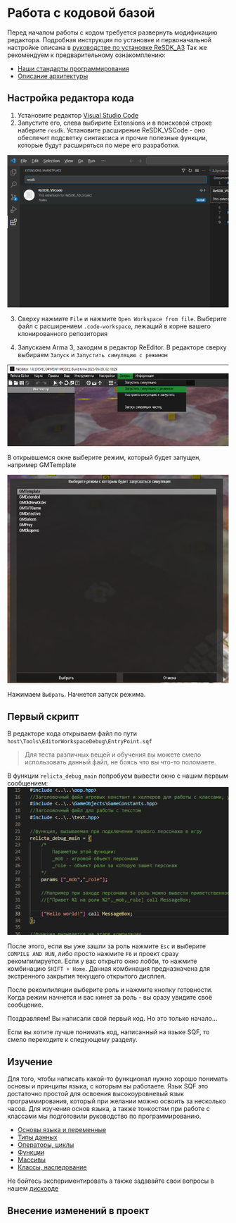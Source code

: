 # Работа с кодовой базой

Перед началом работы с кодом требуется развернуть модификацию редактора. Подробная инструкция по установке и первоначальной настройке описана в [руководстве по установке ReSDK_A3](..\INSTALL_GUIDE.md)
Так же рекомендуем к предварительному ознакомплению:
- [Наши стандарты программирования](..\..\CODE-STANDARDS.md)
- [Описание архитектуры](..\PROJECT_ARCHITECTURE.md)

## Настройка редактора кода

1. Установите редактор [Visual Studio Code](https://code.visualstudio.com/download)
2. Запустите его, слева выбирите Extensions и в поисковой строке наберите `resdk`. Установите расширение ReSDK_VSCode - оно обеспечит подсветку синтаксиса и прочие полезные функции, которые будут расширяться по мере его разработки.

![img](Data/extension_install.png)

3. Сверху нажмите `File` и нажмите `Open Workspace from file`. Выберите файл с расширением `.code-workspace`, лежащий в корне вашего клонированного репозитория

4. Запускаем Arma 3, заходим в редактор ReEditor. В редакторе сверху выбираем `Запуск` и `Запустить симуляцию с режимом`

![img](Data/launch_withmode.png)

В открывшемся окне выберите режим, который будет запущен, например GMTemplate

![img](Data/select_gamemode.png)

Нажимаем `Выбрать`. Начнется запуск режима.

## Первый скрипт

В редакторе кода открываем файл по пути `host\Tools\EditorWorkspaceDebug\EntryPoint.sqf`

> Для теста различных вещей и обучения вы можете смело использовать данный файл, не боясь что вы что-то поломаете.

В функции `relicta_debug_main` попробуем вывести окно с нашим первым сообщением:
![img](Data/helloworld.png)

После этого, если вы уже зашли за роль нажмите `Esc` и выберите `COMPILE AND RUN`, либо просто нажмите `F6` и проект сразу рекомпилируется.
Если у вас открыто окно лобби, то нажмите комбинацию `SHIFT + Home`. Данная комбинация предназначена для экстренного закрытия текущего открытого дисплея.

После рекомпиляции выберите роль и нажмите кнопку готовности. Когда режим начнется и вас кинет за роль - вы сразу увидите своё сообщение.

Поздравляем! Вы написали свой первый код. Но это только начало...

Если вы хотите лучше понимать код, написанный на языке SQF, то смело переходите к следующему разделу.

## Изучение

Для того, чтобы написать какой-то функционал нужно хорошо понимать основы и принципы языка, с которым вы работаете. Язык SQF это достаточно простой для освоения высокоуровневый язык программирования, который при желании можно освоить за несколько часов. Для изучения основ языка, а также тонкостям при работе с классами мы подготовили руководство по программированию.

* [Основы языка и переменные](Scripting_baiscs.md)
* [Типы данных](Types.md)
* [Операторы, циклы](Control_structures.md)
* [Функции](Functions.md)
* [Массивы](Arrays.md)
* [Классы, наследование](Classes.md)

Не бойтесь экспериментировать а также задавайте свои вопросы в нашем [дискорде](discord.relicta.ru)

## Внесение изменений в проект
